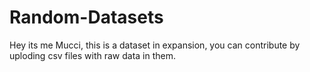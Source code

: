 # Random-Datasets
Hey its me Mucci, this is a dataset in expansion, you can contribute by uploding csv files with raw data in them.
